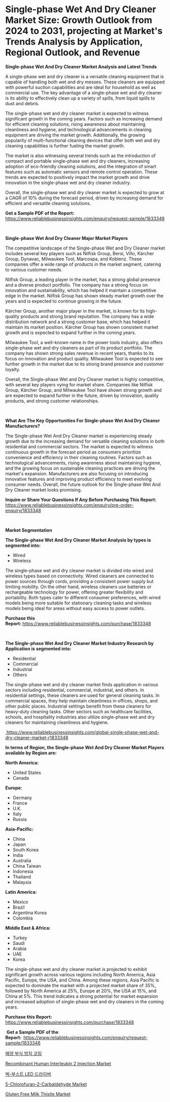 <p><h1>Single-phase Wet And Dry Cleaner Market Size: Growth Outlook from 2024 to 2031, projecting at Market's Trends Analysis by Application, Regional Outlook, and Revenue</h1></p><p><strong>Single-phase Wet And Dry Cleaner Market Analysis and Latest Trends</strong></p>
<p><p>A single-phase wet and dry cleaner is a versatile cleaning equipment that is capable of handling both wet and dry messes. These cleaners are equipped with powerful suction capabilities and are ideal for household as well as commercial use. The key advantage of a single-phase wet and dry cleaner is its ability to effectively clean up a variety of spills, from liquid spills to dust and debris.</p><p>The single-phase wet and dry cleaner market is expected to witness significant growth in the coming years. Factors such as increasing demand for efficient cleaning solutions, rising awareness about maintaining cleanliness and hygiene, and technological advancements in cleaning equipment are driving the market growth. Additionally, the growing popularity of multi-functional cleaning devices that offer both wet and dry cleaning capabilities is further fueling the market growth.</p><p>The market is also witnessing several trends such as the introduction of compact and portable single-phase wet and dry cleaners, increasing adoption of eco-friendly cleaning solutions, and the integration of smart features such as automatic sensors and remote control operation. These trends are expected to positively impact the market growth and drive innovation in the single-phase wet and dry cleaner industry.</p><p>Overall, the single-phase wet and dry cleaner market is expected to grow at a CAGR of 10% during the forecast period, driven by increasing demand for efficient and versatile cleaning solutions.</p></p>
<p><strong>Get a Sample PDF of the Report:&nbsp;</strong> <a href="https://www.reliablebusinessinsights.com/enquiry/request-sample/1833348">https://www.reliablebusinessinsights.com/enquiry/request-sample/1833348</a></p>
<p>&nbsp;</p>
<p><strong>Single-phase Wet And Dry Cleaner Major Market Players</strong></p>
<p><p>The competitive landscape of the Single-phase Wet and Dry Cleaner market includes several key players such as Nilfisk Group, Bersi, Villo, Kärcher Group, Dynavac, Milwaukee Tool, Marcospa, and Koblenz. These companies offer a wide range of products in the market segment, catering to various customer needs.</p><p>Nilfisk Group, a leading player in the market, has a strong global presence and a diverse product portfolio. The company has a strong focus on innovation and sustainability, which has helped it maintain a competitive edge in the market. Nilfisk Group has shown steady market growth over the years and is expected to continue growing in the future.</p><p>Kärcher Group, another major player in the market, is known for its high-quality products and strong brand reputation. The company has a wide distribution network and a strong customer base, which has helped it maintain its market position. Kärcher Group has shown consistent market growth and is expected to expand further in the coming years.</p><p>Milwaukee Tool, a well-known name in the power tools industry, also offers single-phase wet and dry cleaners as part of its product portfolio. The company has shown strong sales revenue in recent years, thanks to its focus on innovation and product quality. Milwaukee Tool is expected to see further growth in the market due to its strong brand presence and customer loyalty.</p><p>Overall, the Single-phase Wet and Dry Cleaner market is highly competitive, with several key players vying for market share. Companies like Nilfisk Group, Kärcher Group, and Milwaukee Tool have shown strong growth and are expected to expand further in the future, driven by innovation, quality products, and strong customer relationships.</p></p>
<p>&nbsp;</p>
<p><strong>What Are The Key Opportunities For Single-phase Wet And Dry Cleaner Manufacturers?</strong></p>
<p><p>The Single-phase Wet And Dry Cleaner market is experiencing steady growth due to the increasing demand for versatile cleaning solutions in both residential and commercial sectors. The market is expected to witness continuous growth in the forecast period as consumers prioritize convenience and efficiency in their cleaning routines. Factors such as technological advancements, rising awareness about maintaining hygiene, and the growing focus on sustainable cleaning practices are driving the market's expansion. Manufacturers are also focusing on introducing innovative features and improving product efficiency to meet evolving consumer needs. Overall, the future outlook for the Single-phase Wet And Dry Cleaner market looks promising.</p></p>
<p><strong>Inquire or Share Your Questions If Any Before Purchasing This Report:</strong> <a href="https://www.reliablebusinessinsights.com/enquiry/pre-order-enquiry/1833348">https://www.reliablebusinessinsights.com/enquiry/pre-order-enquiry/1833348</a></p>
<p>&nbsp;</p>
<p><strong>Market Segmentation</strong></p>
<p><strong>The Single-phase Wet And Dry Cleaner Market Analysis by types is segmented into:</strong></p>
<p><ul><li>Wired</li><li>Wireless</li></ul></p>
<p><p>The single-phase wet and dry cleaner market is divided into wired and wireless types based on connectivity. Wired cleaners are connected to power sources through cords, providing a consistent power supply but limiting mobility. On the other hand, wireless cleaners use batteries or rechargeable technology for power, offering greater flexibility and portability. Both types cater to different consumer preferences, with wired models being more suitable for stationary cleaning tasks and wireless models being ideal for areas without easy access to power outlets.</p></p>
<p><strong>Purchase this Report:&nbsp;</strong><a href="https://www.reliablebusinessinsights.com/purchase/1833348">https://www.reliablebusinessinsights.com/purchase/1833348</a></p>
<p>&nbsp;</p>
<p><strong>The Single-phase Wet And Dry Cleaner Market Industry Research by Application is segmented into:</strong></p>
<p><ul><li>Residential</li><li>Commercial</li><li>Industrial</li><li>Others</li></ul></p>
<p><p>The single-phase wet and dry cleaner market finds application in various sectors including residential, commercial, industrial, and others. In residential settings, these cleaners are used for general cleaning tasks. In commercial spaces, they help maintain cleanliness in offices, shops, and other public places. Industrial settings benefit from these cleaners for heavy-duty cleaning tasks. Other sectors such as healthcare facilities, schools, and hospitality industries also utilize single-phase wet and dry cleaners for maintaining cleanliness and hygiene.</p></p>
<p><a href="https://www.reliablebusinessinsights.com/global-single-phase-wet-and-dry-cleaner-market-r1833348">&nbsp;https://www.reliablebusinessinsights.com/global-single-phase-wet-and-dry-cleaner-market-r1833348</a></p>
<p><strong>In terms of Region, the Single-phase Wet And Dry Cleaner Market Players available by Region are:</strong></p>
<p>
    <p> <strong> North America: </strong>
        <ul>
            <li>United States</li>
            <li>Canada</li>
        </ul>
        </p> 
    <p> <strong> Europe: </strong>
        <ul>
            <li>Germany</li>
            <li>France</li>
            <li>U.K.</li>
            <li>Italy</li>
            <li>Russia</li>
        </ul>
        </p> 
    <p> <strong> Asia-Pacific: </strong>
        <ul>
            <li>China</li>
            <li>Japan</li>
            <li>South Korea</li>
            <li>India</li>
            <li>Australia</li>
            <li>China Taiwan</li>
            <li>Indonesia</li>
            <li>Thailand</li>
            <li>Malaysia</li>
        </ul>
        </p> 
    <p> <strong> Latin America: </strong>
        <ul>
            <li>Mexico</li>
            <li>Brazil</li>
            <li>Argentina Korea</li>
            <li>Colombia</li>
        </ul>
        </p> 
    <p> <strong> Middle East & Africa: </strong>
        <ul>
            <li>Turkey</li>
            <li>Saudi</li>
            <li>Arabia</li>
            <li>UAE</li>
            <li>Korea</li>
        </ul>
    </p>
    </p>
<p><p>The single-phase wet and dry cleaner market is projected to exhibit significant growth across various regions including North America, Asia Pacific, Europe, the USA, and China. Among these regions, Asia Pacific is expected to dominate the market with a projected market share of 35%, followed by North America at 25%, Europe at 20%, the USA at 15%, and China at 5%. This trend indicates a strong potential for market expansion and increased adoption of single-phase wet and dry cleaners in the coming years.</p></p>
<p><strong>Purchase this Report: </strong><a href="https://www.reliablebusinessinsights.com/purchase/1833348">https://www.reliablebusinessinsights.com/purchase/1833348</a></p>
<p>&nbsp;<strong>Get a Sample PDF of the Report:&nbsp;&nbsp;</strong><a href="https://www.reliablebusinessinsights.com/enquiry/request-sample/1833348">https://www.reliablebusinessinsights.com/enquiry/request-sample/1833348</a></p>
<p><strong></strong></p>
<p><p><a href="https://github.com/LoganRew1964/Market-Research-Report-List-1/blob/main/7715287128441.md">해양 부식 방지 코팅</a></p><p><a href="https://github.com/gdfhhhj/Market-Research-Report-List-5/blob/main/recombinant-human-interleukin-2-injection-market.md">Recombinant Human Interleukin 2 Injection Market</a></p><p><a href="https://github.com/akzkkws047661437/Market-Research-Report-List-3/blob/main/4451093128442.md">벅-부스트 LED 드라이버</a></p><p><a href="https://www.linkedin.com/pulse/global-5-chlorofuran-2-carbaldehyde-market-analysis-trends-6y61c?trackingId=GmhucsOknv10h3SLuayqRg%3D%3D">5-Chlorofuran-2-Carbaldehyde Market</a></p><p><a href="https://github.com/julyju69/Market-Research-Report-List-4/blob/main/gluten-free-milk-thistle-market.md">Gluten Free Milk Thistle Market</a></p></p>
